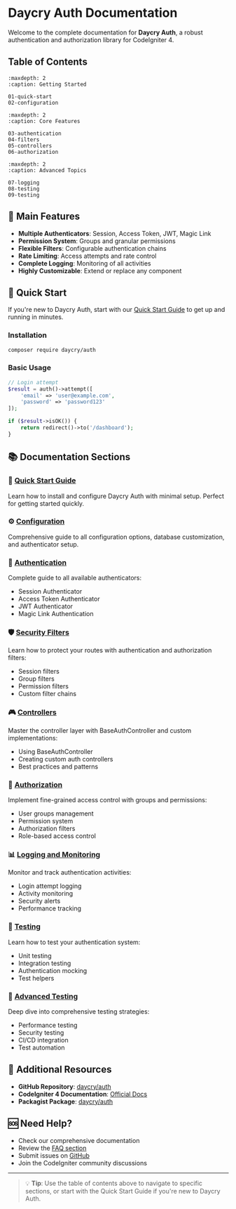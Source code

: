 # Daycry Auth Documentation

Welcome to the complete documentation for **Daycry Auth**, a robust authentication and authorization library for CodeIgniter 4.

## Table of Contents

```{toctree}
:maxdepth: 2
:caption: Getting Started

01-quick-start
02-configuration
```

```{toctree}
:maxdepth: 2
:caption: Core Features

03-authentication
04-filters
05-controllers
06-authorization
```

```{toctree}
:maxdepth: 2
:caption: Advanced Topics

07-logging
08-testing
09-testing
```

## 🌟 Main Features

- **Multiple Authenticators**: Session, Access Token, JWT, Magic Link
- **Permission System**: Groups and granular permissions
- **Flexible Filters**: Configurable authentication chains
- **Rate Limiting**: Access attempts and rate control
- **Complete Logging**: Monitoring of all activities
- **Highly Customizable**: Extend or replace any component

## 🚀 Quick Start

If you're new to Daycry Auth, start with our [Quick Start Guide](01-quick-start.md) to get up and running in minutes.

### Installation

```bash
composer require daycry/auth
```

### Basic Usage

```php
// Login attempt
$result = auth()->attempt([
    'email' => 'user@example.com',
    'password' => 'password123'
]);

if ($result->isOK()) {
    return redirect()->to('/dashboard');
}
```

## 📚 Documentation Sections

### 🚀 [Quick Start Guide](01-quick-start.md)
Learn how to install and configure Daycry Auth with minimal setup. Perfect for getting started quickly.

### ⚙️ [Configuration](02-configuration.md)
Comprehensive guide to all configuration options, database customization, and authenticator setup.

### 🔐 [Authentication](03-authentication.md)
Complete guide to all available authenticators:
- Session Authenticator
- Access Token Authenticator  
- JWT Authenticator
- Magic Link Authentication

### 🛡️ [Security Filters](04-filters.md)
Learn how to protect your routes with authentication and authorization filters:
- Session filters
- Group filters
- Permission filters
- Custom filter chains

### 🎮 [Controllers](05-controllers.md)
Master the controller layer with BaseAuthController and custom implementations:
- Using BaseAuthController
- Creating custom auth controllers
- Best practices and patterns

### 👥 [Authorization](06-authorization.md)
Implement fine-grained access control with groups and permissions:
- User groups management
- Permission system
- Authorization filters
- Role-based access control

### 📊 [Logging and Monitoring](07-logging.md)
Monitor and track authentication activities:
- Login attempt logging
- Activity monitoring
- Security alerts
- Performance tracking

### 🧪 [Testing](08-testing.md)
Learn how to test your authentication system:
- Unit testing
- Integration testing
- Authentication mocking
- Test helpers

### 🧪 [Advanced Testing](09-testing.md)
Deep dive into comprehensive testing strategies:
- Performance testing
- Security testing
- CI/CD integration
- Test automation

## 🔗 Additional Resources

- **GitHub Repository**: [daycry/auth](https://github.com/daycry/auth)
- **CodeIgniter 4 Documentation**: [Official Docs](https://codeigniter4.github.io/)
- **Packagist Package**: [daycry/auth](https://packagist.org/packages/daycry/auth)

## 🆘 Need Help?

- Check our comprehensive documentation
- Review the [FAQ section](README.md#-documentation-status)
- Submit issues on [GitHub](https://github.com/daycry/auth/issues)
- Join the CodeIgniter community discussions

---

> 💡 **Tip**: Use the table of contents above to navigate to specific sections, or start with the Quick Start Guide if you're new to Daycry Auth.
